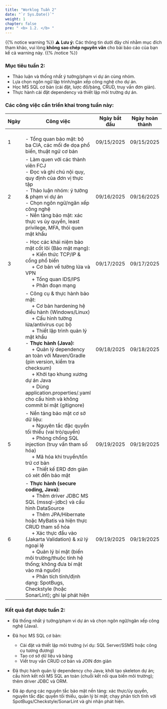 ```yaml
---
title: "Worklog Tuần 2"
date: "`r Sys.Date()`"
weight: 1
chapter: false
pre: " <b> 1.2. </b> "
---
```

{{% notice warning %}}
⚠️ **Lưu ý:** Các thông tin dưới đây chỉ nhằm mục đích tham khảo, vui lòng **không sao chép nguyên văn** cho bài báo cáo của bạn kể cả warning này.
{{% /notice %}}


### Mục tiêu tuần 2:

* Thảo luận và thống nhất ý tưởng/phạm vi dự án cùng nhóm.
* Lựa chọn ngôn ngữ lập trình/ngăn xếp công nghệ cho dự án.
* Học MS SQL cơ bản (cài đặt, lược đồ/bảng, CRUD, truy vấn đơn giản).
* Thực hành cài đặt dependency và thiết lập môi trường dự án.

### Các công việc cần triển khai trong tuần này:
| Ngày | Công việc                                                                                                                                                                                                                                    | Ngày bắt đầu | Ngày hoàn thành | Nguồn tài liệu                             |
| ---- | -------------------------------------------------------------------------------------------------------------------------------------------------------------------------------------------------------------------------------------------- | ------------ | --------------- | ------------------------------------------ |
| 1    |<br> - Tổng quan bảo mật: bộ ba CIA, các mối đe dọa phổ biến, thuật ngữ cơ bản                                                                        | 09/15/2025   | 09/15/2025      |                                            |
| 2    | - Làm quen với các thành viên FCJ <br> - Đọc và ghi chú nội quy, quy định của đơn vị thực tập <br> - Thảo luận nhóm: ý tưởng & phạm vi dự án <br> - Chọn ngôn ngữ/ngăn xếp công nghệ <br> - Nền tảng bảo mật: xác thực vs ủy quyền, least privilege, MFA, thói quen mật khẩu | 09/16/2025   | 09/16/2025      |    |
| 3    | - Học các khái niệm bảo mật cốt lõi (Bảo mật mạng): <br>&emsp; + Kiến thức TCP/IP & cổng phổ biến <br>&emsp; + Cơ bản về tường lửa và VPN <br>&emsp; + Tổng quan IDS/IPS <br>&emsp; + Phân đoạn mạng                                       | 09/17/2025   | 09/17/2025      |     |
| 4    | - Công cụ & thực hành bảo mật: <br>&emsp; + Cơ bản hardening hệ điều hành (Windows/Linux) <br>&emsp; + Cấu hình tường lửa/antivirus cục bộ <br>&emsp; + Thiết lập trình quản lý mật khẩu <br> - **Thực hành (Java):** <br>&emsp; + Quản lý dependency an toàn với Maven/Gradle (pin version, kiểm tra checksum) <br>&emsp; + Khởi tạo khung xương dự án Java <br>&emsp; + Dùng application.properties/.yaml cho cấu hình và không commit bí mật (gitignore) | 09/18/2025   | 09/18/2025      |       |
| 5    | - Nền tảng bảo mật cơ sở dữ liệu: <br>&emsp; + Nguyên tắc đặc quyền tối thiểu (vai trò/quyền) <br>&emsp; + Phòng chống SQL injection (truy vấn tham số hóa) <br>&emsp; + Mã hóa khi truyền/tồn trữ cơ bản <br>&emsp; + Thiết kế ERD đơn giản có xét đến bảo mật | 09/19/2025   | 09/19/2025      |    |
| 6    | - **Thực hành (secure coding, Java):** <br>&emsp; + Thêm driver JDBC MS SQL (mssql-jdbc) và cấu hình DataSource <br>&emsp; + Thêm JPA/Hibernate hoặc MyBatis và hiện thực CRUD tham số hóa <br>&emsp; + Xác thực đầu vào (Jakarta Validation) & xử lý ngoại lệ <br>&emsp; + Quản lý bí mật (biến môi trường/thuộc tính hệ thống; không đưa bí mật vào mã nguồn) <br>&emsp; + Phân tích tĩnh/định dạng: SpotBugs, Checkstyle (hoặc SonarLint); ghi lại phát hiện | 09/19/2025   | 09/19/2025      |    |



### Kết quả đạt được tuần 2:

* Đã thống nhất ý tưởng/phạm vi dự án và chọn ngôn ngữ/ngăn xếp công nghệ (Java).

* Đã học MS SQL cơ bản:
  * Cài đặt và thiết lập môi trường (ví dụ: SQL Server/SSMS hoặc công cụ tương đương)
  * Tạo cơ sở dữ liệu và bảng
  * Viết truy vấn CRUD cơ bản và JOIN đơn giản

* Đã thực hành quản lý dependency cho Java; khởi tạo skeleton dự án; cấu hình kết nối MS SQL an toàn (chuỗi kết nối qua biến môi trường); thêm driver JDBC và ORM.

* Đã áp dụng các nguyên tắc bảo mật nền tảng: xác thực/ủy quyền, nguyên tắc đặc quyền tối thiểu, quản lý bí mật; chạy phân tích tĩnh với SpotBugs/Checkstyle/SonarLint và ghi nhận phát hiện.


